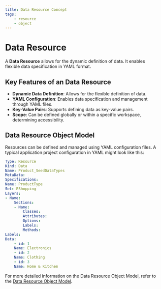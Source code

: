 ```yaml
---
title: Data Resource Concept
tags:
    - resource
    - object
---
```


# Data Resource

A **Data Resource** allows for the dynamic definition of data. It enables flexible data specification in YAML format.


## Key Features of an Data Resource

- **Dynamic Data Definition**: Allows for the flexible definition of data.
- **YAML Configuration**: Enables data specification and management through YAML files.
- **Key-Value Pairs**: Supports defining data as key-value pairs.
- **Scope**: Can be defined globally or within a specific workspace, determining accessibility.


## Data Resource Object Model

Resources can be defined and managed using YAML configuration files. A typical application project configuration in YAML might look like this:

```yaml
Type: Resource
Kind: Data
Name: Product_SeedDataTypes
MetaData:
Specifications:
Name: ProductType
Set: EShopping
Layers: 
- Name:
    Sections:
    - Name:
        Classes:
        Attributes:
        Options:
        Labels:
        Methods:
Labels: 
Data:
    - id: 1
    Name: Electronics
    - id: 2
    Name: Clothing
    - id: 3
    Name: Home & Kitchen
```
For more detailed information on the Data Resource Object Model, refer to the [Data Resource Object Model][data_resource_object_model].



<!-- Additional links -->

[data_resource_object_model]: ../../guides/schemas/object/resource/data-resource-object-model.md